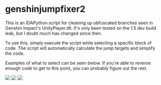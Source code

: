 # genshinjumpfixer2
This is an IDAPython script for cleaning up obfuscated branches seen in Genshin Impact's UnityPlayer.dll. It's only been tested on the 1.5 dev build leak, but I doubt much has changed since then.

To use this, simply execute the script while selecting a specific block of code. The script will automatically calculate the jump targets and simplify the code.

Examples of what to select can be seen below. If you're able to reverse enough code to get to this point, you can probably figure out the rest.


![](https://files.catbox.moe/xeitlv.png)
![](https://files.catbox.moe/nojqhd.png)
![](https://files.catbox.moe/dylvp9.png)